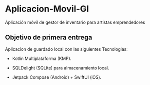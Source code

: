 # Aplicacion-Movil-GI
Aplicación móvil de gestor de inventario para artistas emprendedores

## Objetivo de primera entrega

Aplicacion de guardado local con las siguientes Tecnologias:

* Kotlin Multiplataforma (KMP).

* SQLDelight (SQLite) para almacenamiento local.

* Jetpack Compose (Android) + SwiftUI (iOS).

